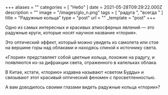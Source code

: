 +++
aliases = ""
categories = [ "Небо" ]
date = 2021-05-28T09:29:22.000Z
description = ""
image = "/images/glo_n.png"
tags = [ "радуга ", "всегда " ]
title = "Радужные кольца"
type = "post"
url = ""
_template = "post"
+++

Одно из самых интересных и красивых атмосферных явлений — это радужные круги, которые носят научное название «глория».  
  
Это оптический эффект, который можно увидеть из самолета или стоя на вершине горы над облаками и находясь спиной к источнику света.  
  
«Глория» представляет собой цветные кольца, похожие на радугу, и появляются из-за дифракции света, отраженного в капельках облака.  
  
В Китае, кстати, «глорию» издавна называют «светом Будды» и связывают этот красивый оптический феномен с просветленностью.   
  
А вам доводилось своими глазами видеть радужные кольца «глории»?
